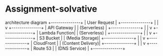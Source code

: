 # Assignment-solvative
architecture diagram 
                                      +---------------+
                                      |  User Request  |
                                      +---------------+
                                             |
                                             |
                                             v
                                      +---------------+
                                      |  API Gateway  |
                                      |  (Serverless)  |
                                      +---------------+
                                             |
                                             |
                                             v
                                      +---------------+
                                      |  Lambda Function|
                                      |  (Serverless)   |
                                      +---------------+
                                             |
                                             |
                                             v
                                      +---------------+
                                      |  S3 Bucket     |
                                      |  (Media Storage)|
                                      +---------------+
                                             |
                                             |
                                             v
                                      +---------------+
                                      |  CloudFront    |
                                      |  (Content Delivery)|
                                      +---------------+
                                             |
                                             |
                                             v
                                      +---------------+
                                      |  Route 53      |
                                      |  (DNS Service)  |
                                      +---------------+
